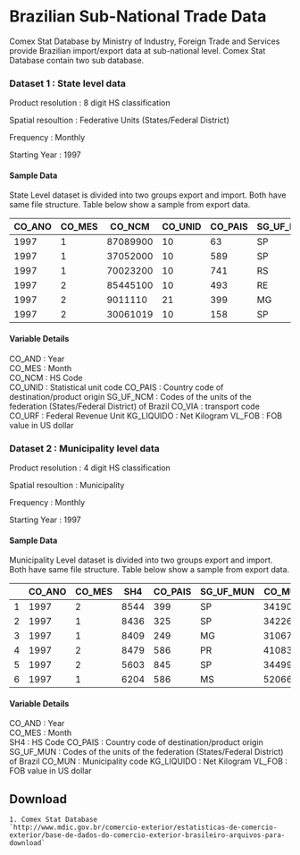 # Brazilian Sub-National Trade Data

Comex Stat Database by Ministry of Industry, Foreign Trade and Services provide Brazilian import/export data at sub-national level. Comex Stat Database contain two sub database.  

### Dataset 1 : State level data

Product resolution : 8 digit HS classification  

Spatial resoultion : Federative Units (States/Federal District)  

Frequency : Monthly

Starting Year : 1997

#### Sample Data
State Level dataset is divided into two groups export and import. Both have same file structure. Table below show a sample from export data.

 
 | CO_ANO | CO_MES | CO_NCM   | CO_UNID | CO_PAIS | SG_UF_NCM | CO_VIA | CO_URF  | QT_ESTAT | KG_LIQUIDO | VL_FOB  |
|--------|--------|----------|---------|---------|-----------|--------|---------|----------|------------|---------|
| 1997   | 1      | 87089900 | 10      | 63      | SP        | 7      | 1010900 | 2269305  | 1737007    | 7087115 |
| 1997   | 1      | 37052000 | 10      | 589     | SP        | 4      | 817700  | 10       | 0          | 79      |
| 1997   | 1      | 70023200 | 10      | 741     | RS        | 4      | 817600  | 0        | 1          | 421     |
| 1997   | 2      | 85445100 | 10      | 493     | RE        | 4      | 817700  | 13961    | 977        | 23563   |
| 1997   | 2      | 9011110  | 21      | 399     | MG        | 1      | 817800  | 3207     | 3197340    | 8959457 |
| 1997   | 2      | 30061019 | 10      | 158     | SP        | 4      | 817600  | 0        | 525        | 106129  |

#### Variable Details
CO_AND : Year  
CO_MES : Month  
CO_NCM : HS Code  
CO_UNID : Statistical unit code
CO_PAIS : Country code of destination/product origin
SG_UF_NCM : Codes of the units of the federation (States/Federal District) of Brazil
CO_VIA : transport code
CO_URF : Federal Revenue Unit
KG_LIQUIDO : Net Kilogram
VL_FOB : FOB value in US dollar


### Dataset 2 : Municipality level data

Product resolution : 4 digit HS classification  

Spatial resoultion : Municipality  

Frequency : Monthly

Starting Year : 1997

#### Sample Data
Municipality Level dataset is divided into two groups export and import. Both have same file structure. Table below show a sample from export data.

 
|   | CO_ANO | CO_MES | SH4  | CO_PAIS | SG_UF_MUN | CO_MUN  | KG_LIQUIDO | VL_FOB  |
|---|--------|--------|------|---------|-----------|---------|------------|---------|
| 1 | 1997   | 2      | 8544 | 399     | SP        | 3419071 | 95         | 4403    |
| 2 | 1997   | 1      | 8436 | 325     | SP        | 3422604 | 85         | 494     |
| 3 | 1997   | 1      | 8409 | 249     | MG        | 3106705 | 3544251    | 4205965 |
| 4 | 1997   | 2      | 8479 | 586     | PR        | 4108304 | 2149       | 7506    |
| 5 | 1997   | 2      | 5603 | 845     | SP        | 3449904 | 6229       | 26524   |
| 6 | 1997   | 1      | 6204 | 586     | MS        | 5206606 | 2          | 65      |

#### Variable Details
CO_AND : Year  
CO_MES : Month  
SH4 : HS Code 
CO_PAIS : Country code of destination/product origin
SG_UF_MUN : Codes of the units of the federation (States/Federal District) of Brazil
CO_MUN : Municipality code
KG_LIQUIDO : Net Kilogram
VL_FOB : FOB value in US dollar 


## Download 
	1. Comex Stat Database 
	`http://www.mdic.gov.br/comercio-exterior/estatisticas-de-comercio-exterior/base-de-dados-do-comercio-exterior-brasileiro-arquivos-para-download`